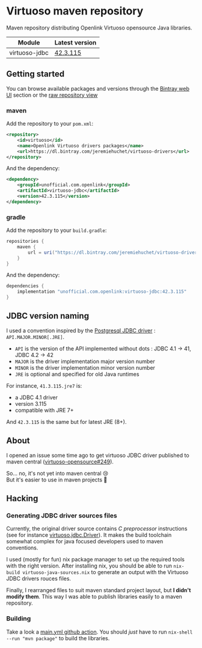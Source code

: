 # Virtuoso maven repository

Maven repository distributing Openlink Virtuoso opensource Java libraries.

| Module          | Latest version |
| --------------- | -------------- |
| virtuoso-jdbc   | [42.3.115](https://github.com/jeremiehuchet/virtuoso-drivers/releases/virtuoso-jdbc-3.115) |

## Getting started

You can browse available packages and versions through the [Bintray web UI](https://bintray.com/jeremiehuchet/virtuoso-drivers) section or the [raw repository view](https://dl.bintray.com/jeremiehuchet/virtuoso-drivers)

### maven

Add the repository to your `pom.xml`:

```xml
<repository>
    <id>virtuoso</id>
    <name>Openlink Virtuoso drivers packages</name>
    <url>https://dl.bintray.com/jeremiehuchet/virtuoso-drivers</url>
</repository>
```

And the dependency:

```xml
<dependency>
    <groupId>unofficial.com.openlink</groupId>
    <artifactId>virtuoso-jdbc</artifactId>
    <version>42.3.115</version>
</dependency>
```

### gradle

Add the repository to your `build.gradle`:

```groovy
repositories {
    maven {
        url = uri("https://dl.bintray.com/jeremiehuchet/virtuoso-drivers")
    }
}
```

And the dependency:

```groovy
dependencies {
    implementation "unofficial.com.openlink:virtuoso-jdbc:42.3.115"
}
```

## JDBC version naming

I used a convention inspired by the [Postgresql JDBC driver](https://search.maven.org/artifact/org.postgresql/postgresql) : `API.MAJOR.MINOR[.JRE]`.

- `API` is the version of the API implemented without dots : JDBC 4.1 → 41, JDBC 4.2 → 42
- `MAJOR` is the driver implementation major version number
- `MINOR` is the driver implementation minor version number
- `JRE` is optional and specified for old Java runtimes

For instance, `41.3.115.jre7` is:

- a JDBC 4.1 driver
- version 3.115
- compatible with JRE 7+

And `42.3.115` is the same but for latest JRE (8+).

## About

I opened an issue some time ago to get virtuoso JDBC driver published to maven central ([virtuoso-opensource#249](https://github.com/openlink/virtuoso-opensource/issues/249)).

So... no, it's not yet into maven central 😢  
But it's easier to use in maven projects 🎉

## Hacking

### Generating JDBC driver sources files

Currently, the original driver source contains _C preprocessor_ instructions (see for instance [virtuoso.jdbc.Driver](https://github.com/openlink/virtuoso-opensource/blob/97d31f7c3818fffec849258f2c2e932949e7c6ba/libsrc/JDBCDriverType4/virtuoso/jdbc/Driver.java#L541)). It makes the build toolchain somewhat complex for java focused developers used to maven conventions.

I used (mostly for fun) nix package manager to set up the required tools with the right version. After installing nix, you should be able to run `nix-build virtuoso-java-sources.nix` to generate an output with the Virtuoso JDBC drivers rouces files.

Finally, I rearranged files to suit maven standard project layout, but **I didn't modify them**. This way I was able to publish libraries easily to a maven repository.

### Building

Take a look a [main.yml github action](https://github.com/jeremiehuchet/virtuoso-drivers/blob/main/.github/workflows/main.yml). You should _just_ have to run `nix-shell --run "mvn package"` to build the libraries.
